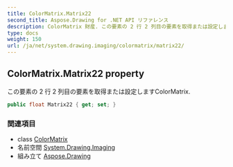 ```yaml
---
title: ColorMatrix.Matrix22
second_title: Aspose.Drawing for .NET API リファレンス
description: ColorMatrix 財産. この要素の 2 行 2 列目の要素を取得または設定しますColorMatrix.
type: docs
weight: 150
url: /ja/net/system.drawing.imaging/colormatrix/matrix22/
---
```

## ColorMatrix.Matrix22 property

この要素の 2 行 2 列目の要素を取得または設定しますColorMatrix.

```csharp
public float Matrix22 { get; set; }
```

### 関連項目

* class [ColorMatrix](../)
* 名前空間 [System.Drawing.Imaging](../../colormatrix/)
* 組み立て [Aspose.Drawing](../../../)



